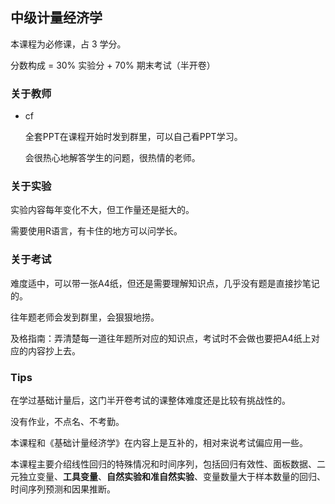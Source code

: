 ## 中级计量经济学

本课程为必修课，占 3 学分。

分数构成 = 30% 实验分 + 70% 期末考试（半开卷）

### 关于教师

- cf

	全套PPT在课程开始时发到群里，可以自己看PPT学习。

	会很热心地解答学生的问题，很热情的老师。

### 关于实验

实验内容每年变化不大，但工作量还是挺大的。

需要使用R语言，有卡住的地方可以问学长。

### 关于考试

难度适中，可以带一张A4纸，但还是需要理解知识点，几乎没有题是直接抄笔记的。

往年题老师会发到群里，会狠狠地捞。

及格指南：弄清楚每一道往年题所对应的知识点，考试时不会做也要把A4纸上对应的内容抄上去。

### Tips

在学过基础计量后，这门半开卷考试的课整体难度还是比较有挑战性的。

没有作业，不点名、不考勤。

本课程和《基础计量经济学》在内容上是互补的，相对来说考试偏应用一些。

本课程主要介绍线性回归的特殊情况和时间序列，包括回归有效性、面板数据、二元独立变量、**工具变量**、**自然实验和准自然实验**、变量数量大于样本数量的回归、时间序列预测和因果推断。

